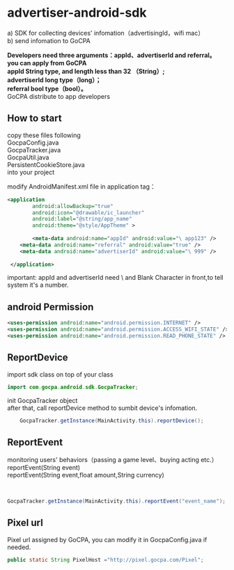 advertiser-android-sdk
======================
a)	SDK for collecting devices' infomation（advertisingId，wifi mac）<br />
b)	send infomation to GoCPA<br />

**Developers need three arguments：appId、advertiserId and referral。 you can apply from GoCPA**<br />
**appId String type, and length less than 32 （String）;**<br />
**advertiserId long type（long）；**<br />
**referral bool type（bool）。**<br />
GoCPA distribute to app developers<br />

How to start
-----------------------------------  
copy these files following<br />
GocpaConfig.java<br />
GocpaTracker.java<br />
GocpaUtil.java<br />
PersistentCookieStore.java<br />
into your project<br />

modify AndroidManifest.xml file in application tag：
```xml
<application
        android:allowBackup="true"
        android:icon="@drawable/ic_launcher"
        android:label="@string/app_name"
        android:theme="@style/AppTheme" >
        
        <meta-data android:name="appId" android:value="\ app123" /> 
 	<meta-data android:name="referral" android:value="true" /> 
 	<meta-data android:name="advertiserId" android:value="\ 999" /> 
 	
 </application>
``` 		
important: appId and advertiserId need \ and Blank Character in front,to tell system it's a number.

android Permission
------------------------
```xml
<uses-permission android:name="android.permission.INTERNET" />
<uses-permission android:name="android.permission.ACCESS_WIFI_STATE" />
<uses-permission android:name="android.permission.READ_PHONE_STATE" />
``` 	

ReportDevice
-----------------------------------  
import sdk class on top of your class

```java
import com.gocpa.android.sdk.GocpaTracker;

```
init GocpaTracker object <br />
after that, call reportDevice method to sumbit device's infomation.
```java
    GocpaTracker.getInstance(MainActivity.this).reportDevice();

```

ReportEvent
----------------------------------- 
monitoring users' behaviors（passing a game level、buying acting etc.）<br />
reportEvent(String event)<br />
reportEvent(String event,float amount,String currency)<br />
<br />
```java

GocpaTracker.getInstance(MainActivity.this).reportEvent("event_name");

```


Pixel url
------------------------------------
Pixel url assigned by GoCPA, you can modify it in GocpaConfig.java if needed.
```java
public static String PixelHost ="http://pixel.gocpa.com/Pixel";

```
